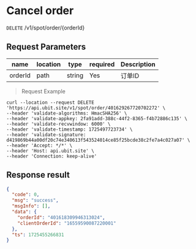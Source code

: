 # Cancel order

`DELETE` /v1/spot/order/{orderId}

## Request Parameters

| name      | location   | type     | required | Description   |
|---------|------|--------|----|------|
| orderId | path | string | Yes  | 订单ID |

> Request Example

```shell
curl --location --request DELETE 'https://api.ubit.site/v1/spot/order/401629267720702272' \
--header 'validate-algorithms: HmacSHA256' \
--header 'validate-appkey: 2fa91add-388c-44f2-8365-f4b72886c135' \
--header 'validate-recvwindow: 6000' \
--header 'validate-timestamp: 1725497723734' \
--header 'validate-signature: d419869b44a00df20c74e340613f543524014ce85f25bcde38c2fe7a4c027a07' \
--header 'Accept: */*' \
--header 'Host: api.ubit.site' \
--header 'Connection: keep-alive'
```

## Response result

```json
{
  "code": 0,
  "msg": "success",
  "msgInfo": [],
  "data": {
    "orderId": "401618309946313024",
    "clientOrderId": "16559590087220001"
  },
  "ts": 1725455266831
}
```

